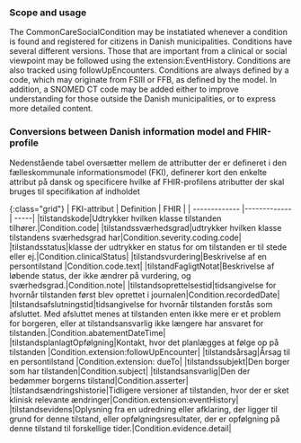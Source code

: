 <!-- StructureDefinition-KLCommonCareSocialCondition-intro.md {% comment %}
*****************************************************************************************
*                            WARNING: DO NOT EDIT THIS FILE                             *
*                                                                                       *
* This file is generated by SUSHI. Any edits you make to this file will be overwritten. *
*                                                                                       *
* To change the contents of this file, edit the original source file at:                *
* ig-data\input\pagecontent\StructureDefinition-KLCommonCareSocialCondition-intro.md    *
*****************************************************************************************
{% endcomment %} -->
### Scope and usage
The CommonCareSocialCondition may be instatiated whenever a condition is found and registered for citizens in Danish municipalities. Conditions have several different versions. Those that are important from a clinical or social viewpoint may be followed using the extension:EventHistory. Conditions are also tracked using followUpEncounters. Conditions are always defined by a code, which may originate from FSIII or FFB, as defined by the model. In addition, a SNOMED CT code may be added either to improve understanding for those outside the Danish municipalities, or to express more detailed content.


### Conversions between Danish information model and FHIR-profile

Nedenstående tabel oversætter mellem de attributter der er defineret i den fælleskommunale informationsmodel (FKI), definerer kort den enkelte attribut på dansk og specificere hvilke af FHIR-profilens atributter der skal bruges til specifikation af indholdet

{:class="grid"}
|   FKI-attribut      | Definition        | FHIR  |
| ------------- |-------------| -----|
|tilstandskode|Udtrykker hvilken klasse tilstanden tilhører.|Condition.code|
|tilstandssværhedsgrad|udtrykker hvilken klasse tilstandens sværhedsgrad har|Condition.severity.coding.code|
|tilstandsstatus|klasse der udtrykker en status for om tilstanden er til stede eller ej.|Condition.clinicalStatus|
|tilstandsvurdering|Beskrivelse af en persontilstand |Condition.code.text|
|tilstandFagligtNotat|Beskrivelse af løbende status, der ikke ændrer på vurdering, og sværhedsgrad.|Condition.note|
|tilstandsoprettelsestid|tidsangivelse for hvornår tilstanden først blev oprettet i journalen|Condition.recordedDate|
|tilstandsafslutningstid|tidsangivelse for hvornår tilstanden forstås som afsluttet. Med afsluttet menes at tilstanden enten ikke mere er et problem for borgeren, eller at tilstandsansvarlig ikke længere har ansvaret for tilstanden.|Condition.abatementDateTime|
|tilstandsplanlagtOpfølgning|Kontakt, hvor det planlægges at følge op på tilstanden |Condition.extension:followUpEncounter|
|tilstandsårsag|Årsag til en persontilstand |Condition.extension: dueTo|
|tilstandssubjekt|Den borger som har tilstanden|Condition.subject|
|tilstandsansvarlig|Den der bedømmer borgerns tilstand|Condition.asserter|
|tilstandsændringshistorie|Tidligere versioner af tilstanden, hvor der er sket klinisk relevante ændringer|Condition.extension:eventHistory|
|tilstandsevidens|Oplysning fra en udredning eller afklaring, der ligger til grund for denne tilstand, eller opfølgningsresultater, der er opfølgning på denne tilstand til forskellige tider.|Condition.evidence.detail|